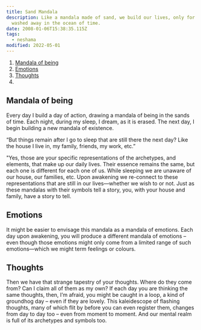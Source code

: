 ```yaml
---
title: Sand Mandala
description: Like a mandala made of sand, we build our lives, only for it to be
  washed away in the ocean of time.
date: 2008-01-06T15:38:35.115Z
tags:
  - neshama
modified: 2022-05-01
---
```


1. [Mandala of being](#mandala-of-being)
2. [Emotions](#emotions)
3. [Thoughts](#thoughts)
4.

## Mandala of being

Every day I build a day of action, drawing a mandala of being in the sands of time. Each night, during my sleep, I dream, as it is erased. The next day, I begin building a new mandala of existence.

“But things remain after I go to sleep that are still there the next day? Like the house I live in, my family, friends, my work, etc.”

"Yes, those are your specific representations of the archetypes, and elements, that make up our daily lives. Their essence remains the same, but each one is different for each one of us. While sleeping we are unaware of our house, our families, etc. Upon awakening we re-connect to these representations that are still in our lives&mdash;whether we wish to or not. Just as these mandalas with their symbols tell a story, you, with your house and family, have a story to tell.

## Emotions

It might be easier to envisage this mandala as a mandala of emotions. Each day upon awakening, you will produce a different mandala of emotions – even though those emotions might only come from a limited range of such emotions&mdash;which we might term feelings or colours.

## Thoughts

Then we have that strange tapestry of your thoughts. Where do they come from? Can I claim all of them as my own? If each day you are thinking the same thoughts, then, I’m afraid, you might be caught in a loop, a kind of groundhog day – even if they are lovely. This kaleidescope of flashing thoughts, many of which flit by before you can even register them, changes from day to day too – even from moment to moment. And our mental realm is full of its archetypes and symbols too.
